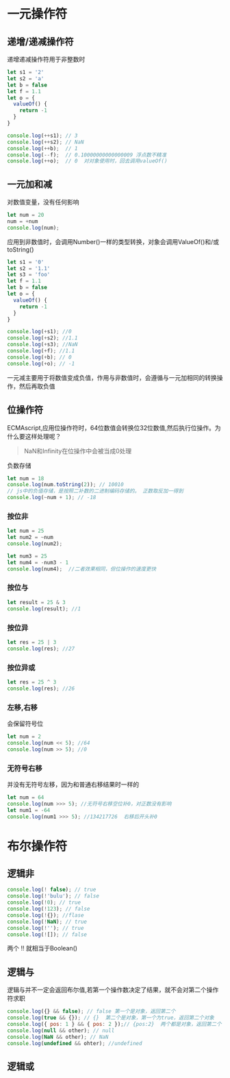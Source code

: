 # 一元操作符
## 递增/递减操作符
递增递减操作符用于非整数时
``` js
let s1 = '2'
let s2 = 'a'
let b = false
let f = 1.1
let o = {
  valueOf() {
    return -1
  }
}

console.log(++s1); // 3
console.log(++s2); // NaN
console.log(++b);  // 1
console.log(--f);  // 0.10000000000000009 浮点数不精准
console.log(++o);  // 0  对对象使用时，回去调用valueOf()
```
## 一元加和减
对数值变量，没有任何影响
``` js
let num = 20
num = +num
console.log(num); 
```
应用到非数值时，会调用Number()一样的类型转换，对象会调用ValueOf()和/或toString()
``` js
let s1 = '0'
let s2 = '1.1'
let s3 = 'foo'
let f = 1.1
let b = false
let o = {
  valueOf() {
    return -1
  }
}

console.log(+s1); //0
console.log(+s2); //1.1
console.log(+s3); //NaN
console.log(+f); //1.1
console.log(+b); // 0
console.log(+o); // -1
```
一元减主要用于将数值变成负值，作用与非数值时，会遵循与一元加相同的转换操作，然后再取负值
## 位操作符
ECMAscript,应用位操作符时，64位数值会转换位32位数值,然后执行位操作。为什么要这样处理呢？
> NaN和Infinity在位操作中会被当成0处理

负数存储
``` js
let num = 18
console.log(num.toString(2)); // 10010
// js中的负值存储，是按照二补数的二进制编码存储的。 正数取反加一得到
console.log(~num + 1); // -18
```
### 按位非
``` js
let num = 25
let num2 = ~num
console.log(num2);

let num3 = 25
let num4 = -num3 - 1
console.log(num4);  //二者效果相同，但位操作的速度更快
```
### 按位与
``` js
let result = 25 & 3
console.log(result); //1
```
### 按位异
``` js
let res = 25 | 3
console.log(res); //27
```
### 按位异或
``` js
let res = 25 ^ 3
console.log(res); //26
```
### 左移,右移
会保留符号位
``` js
let num = 2
console.log(num << 5); //64
console.log(num >> 5); //0
```
### 无符号右移
并没有无符号左移，因为和普通右移结果时一样的
``` js
let num = 64
console.log(num >>> 5); //无符号右移空位补0，对正数没有影响
let num1 = -64
console.log(num1 >>> 5); //134217726  右移后开头补0
```
# 布尔操作符
## 逻辑非
``` js
console.log(! false); // true
console.log(!'bulu'); // false
console.log(!0); // true
console.log(!123); // false
console.log(!{}); //flase
console.log(!NaN); // true
console.log(!''); // true
console.log(![]); // false
```
两个 !! 就相当于Boolean()
## 逻辑与
逻辑与并不一定会返回布尔值,若第一个操作数决定了结果，就不会对第二个操作符求职
``` js
console.log({} && false); // false 第一个是对象，返回第二个
console.log(true && {}); // {}  第二个是对象，第一个为true，返回第二个对象
console.log({ pos: 1 } && { pos: 2 });// {pos:2}  两个都是对象，返回第二个
console.log(null && other); // null
console.log(NaN && other); // NaN
console.log(undefined && ohter); //undefined
```
## 逻辑或

